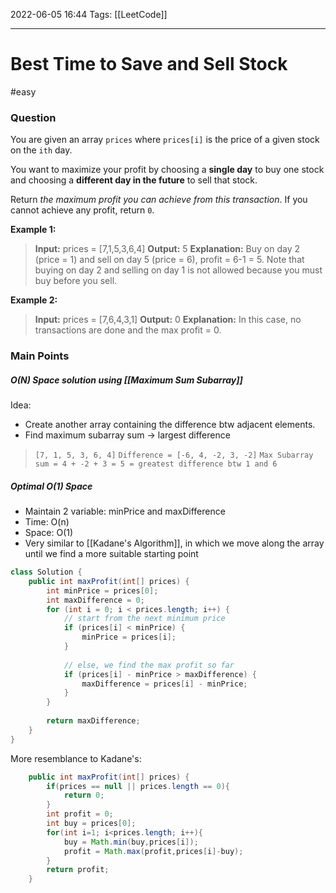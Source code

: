 2022-06-05 16:44
Tags: [[LeetCode]] 
- - - - - - - - - - - - - - - - - - - - - - - - - - - - -   
# Best Time to Save and Sell Stock
#easy 

### Question
You are given an array `prices` where `prices[i]` is the price of a given stock on the `ith` day.

You want to maximize your profit by choosing a **single day** to buy one stock and choosing a **different day in the future** to sell that stock.

Return _the maximum profit you can achieve from this transaction_. If you cannot achieve any profit, return `0`.

**Example 1:**

>**Input:** prices = [7,1,5,3,6,4]
**Output:** 5
**Explanation:** Buy on day 2 (price = 1) and sell on day 5 (price = 6), profit = 6-1 = 5.
Note that buying on day 2 and selling on day 1 is not allowed because you must buy before you sell.

**Example 2:**

>**Input:** prices = [7,6,4,3,1]
**Output:** 0
**Explanation:** In this case, no transactions are done and the max profit = 0.

### Main Points
##### O(N) Space solution using [[Maximum Sum Subarray]] 
Idea:
- Create another array containing the difference btw adjacent elements.
- Find maximum subarray sum -> largest difference

> `[7, 1, 5, 3, 6, 4]`
> `Difference = [-6, 4, -2, 3, -2]`
> `Max Subarray sum = 4 + -2 + 3 = 5 = greatest difference btw 1 and 6`

##### Optimal O(1) Space 
+ Maintain 2 variable: minPrice and maxDifference
+ Time: O(n)
+ Space: O(1)
+ Very similar to [[Kadane's Algorithm]], in which we move along the array until we find a more suitable starting point

``` Java 
class Solution {
    public int maxProfit(int[] prices) {
        int minPrice = prices[0];
        int maxDifference = 0;
        for (int i = 0; i < prices.length; i++) {
            // start from the next minimum price 
            if (prices[i] < minPrice) {
                minPrice = prices[i];
            }
            
            // else, we find the max profit so far
            if (prices[i] - minPrice > maxDifference) {
                maxDifference = prices[i] - minPrice;
            }
        }
        
        return maxDifference;
    }
}
```

More resemblance to Kadane's:
```Java
    public int maxProfit(int[] prices) {
        if(prices == null || prices.length == 0){
            return 0;
        }
        int profit = 0;
        int buy = prices[0];
        for(int i=1; i<prices.length; i++){
            buy = Math.min(buy,prices[i]);
            profit = Math.max(profit,prices[i]-buy);
        }
        return profit;
    }
```